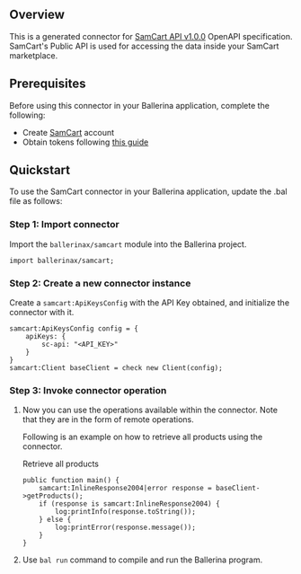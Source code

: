 ## Overview

This is a generated connector for [SamCart API v1.0.0](https://developer.samcart.com/) OpenAPI specification.
SamCart's Public API is used for accessing the data inside your SamCart marketplace.

## Prerequisites

Before using this connector in your Ballerina application, complete the following:

* Create [SamCart](https://www.samcart.com/) account
* Obtain tokens following [this guide](https://developer.samcart.com/#section/Authentication)
 
## Quickstart

To use the SamCart connector in your Ballerina application, update the .bal file as follows:

### Step 1: Import connector
Import the `ballerinax/samcart` module into the Ballerina project.
```ballerina
import ballerinax/samcart;
```

### Step 2: Create a new connector instance
Create a `samcart:ApiKeysConfig` with the API Key obtained, and initialize the connector with it. 
```ballerina
samcart:ApiKeysConfig config = {
    apiKeys: {
        sc-api: "<API_KEY>"
    }
}
samcart:Client baseClient = check new Client(config);
```

### Step 3: Invoke connector operation
1. Now you can use the operations available within the connector. Note that they are in the form of remote operations.

    Following is an example on how to retrieve all products using the connector.

    Retrieve all products

    ```ballerina
    public function main() {
        samcart:InlineResponse2004|error response = baseClient->getProducts();
        if (response is samcart:InlineResponse2004) {
            log:printInfo(response.toString());
        } else {
            log:printError(response.message());
        }
    }
    ``` 

2. Use `bal run` command to compile and run the Ballerina program. 
